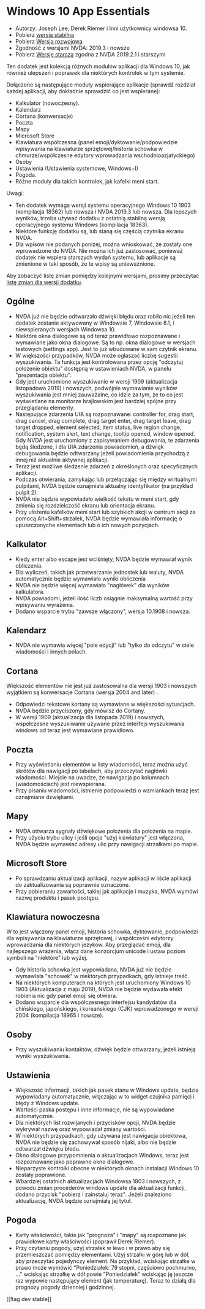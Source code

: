 # Windows 10 App Essentials #

* Autorzy: Joseph Lee, Derek Riemer i Inni użytkownicy windowsa 10.
* Pobierz [wersja stabilna][1]
* Pobierz [Wersja rozwojowa][2]
* Zgodność z wersjami NVDA: 2019.3 i nowsze
* Pobierz [Wersję starszą][4] zgodna z NVDA 2019.2.1 i starszymi

Ten dodatek jest kolekcją różnych modułów aplikacji dla Windows 10, jak
również ulepszeń i poprawek dla niektórych kontrolek w tym systemie.

Dołączone są następujące moduły wspierające aplikacje (sprawdź rozdział
każdej aplikacji, aby dokładnie sprawdzić co jest wspierane):

* Kalkulator (nowoczesny).
* Kalendarz
* Cortana (konwersacje)
* Poczta
* Mapy
* Microsoft Store
* Klawiatura współczesna (panel emoji/dyktowanie/podpowiedzie wpisywania na
  klawiaturze sprzętowej/historia schowka w chmurze/współczesne edytory
  wprowadzania wschodnioazjatyckiego)
* Osoby
* Ustawienia (Ustawienia systemowe, Windows+I)
* Pogoda.
* Różne moduły dla takich kontrolek, jak kafelki meni start.

Uwagi:

* Ten dodatek wymaga wersji systemu operacyjnego Windows 10 1903 (kompilacja
  18362) lub nowsza i NVDA 2019.3 lub nowsza. Dla lepszych wyników, trzeba
  używać dodatku z ostatnią stabilną wersją operacyjnego systemu Windows
  (kompilacja 18363).
* Niektóre funkcję dodatku są, lub staną się częścią czytnika ekranu NVDA.
* Dla wpisów nie podanych poniżej, można wnioskować, że zostały one
  wprowadzone do NVDA. Nie można ich już zastosować, ponieważ dodatek nie
  wspiera starszych wydań systemu, lub aplikacje są zmienione w taki sposób,
  że te wpisy są unieważnione.

Aby zobaczyć listę zmian pomiędzy kolejnymi wersjami, prosimy przeczytać
[listę zmian dla wersji dodatku][3].

## Ogólne

* NVDA już nie będzie odtwarzało dźwięki błędu oraz robiło nic jeżeli ten
  dodatek zostanie aktywowany w Windowsie 7, Windowsie 8.1, i niewspieranych
  wersjach Windowsa 10.
* Niektóre okna dialogowe są od teraz prawidłowo rozpoznawane i wymawiane
  jako okna dialogowe. Są to np. okna dialogowe w wersjach testowych
  (settings app). Jest to już wbudowane w sam czytnik ekranu.
* W większości przypadków, NVDA może ogłaszać liczbę sugestii
  wyszukiwania. Ta funkcja jest kontrolowana przez opcję "odczytuj położenie
  obiektu" dostępną w ustawieniach NVDA, w panelu "prezentacja obiektu".
* Gdy jest uruchomione wyszukiwanie w wersji 1909 (aktualizacja listopadowa
  2019) i nowszych, podwójnie wymawianie wyników wyszukiwania jest mniej
  zauważalne, co idzie za tym, że to co jest wyświetlane na monitorze
  brajlowskim jest bardziej spójne przy przeglądaniu elementy.
* Następujące zdarzenia UIA są rozpoznawane: controller for, drag start,
  drag cancel, drag complete, drag target enter, drag target leave, drag
  target dropped, element selected, item status, live region change,
  notification, system alert, text change, tooltip opened, window
  opened. Gdy NVDA jest uruchomiony z zapisywaniem debugowania, te zdarzenia
  będą śledzone, i dla UIA zdarzenia powiadomień, a dźwięk debugowania
  będzie odtwarzany jeżeli powiadomienia przychodzą z innej niż aktualnie
  aktywnej aplikacji.
* Teraz jest możliwe śledzenie zdarzeń z określonych oraz specyficznych
  aplikacji.
* Podczas otwierania, zamykając lub przełączając się między wirtualnymi
  pulpitami, NVDA będzie oznajmiała aktualny identyfikator (na przykład
  pulpit 2).
* NVDA nie będzie wypowiadało wielkość tekstu w meni start, gdy zmienia się
  rozdzielczość ekranu lub orientacja ekranu.
* Przy ułożeniu kafelków meni start lub szybkich akcji w centrum akcji za
  pomocą Alt+Shift+strzałek, NVDA będzie wymawiała informację o
  upuszczonyche elementach lub o ich nowych pozycjach.

## Kalkulator

* Kiedy enter albo escape jest wciśnięty, NVDA będzie wymawiał wynik
  obliczenia.
* Dla wyliczeń, takich jak przetwarzanie jednostek lub waluty, NVDA
  automatycznie będzie wymawiało wyniki obliczenia
* NVDA nie będzie więcej wymawiało "nagłówek" dla wyników kalkulatora.
* NVDA powiadomi, jeżeli ilość liczb osiągnie maksymalną wartość przy
  wpisywaniu wyrażenia.
* Dodano wsparcie trybu  "zawsze włączony", wersja 10.1908 i nowsza.

## Kalendarz

* NVDA nie wymawia więcej "pole edycji" lub "tylko do odczytu" w ciele
  wiadomości i innych polach.

## Cortana

Większość elementów nie jest już zastosowalna dla wersji 1903 i nowszych
wyjątkiem są konwersacje Cortana (wersja 2004 and later) .

* Odpowiedzi tekstowe kortany są wymawiane w większości sytuacjach.
* NVDA będzie przyciszony, gdy mówisz do Cortany.
* W wersji 1909 (aktualizacja dla listopada 2019) i nowszych, współczesne
  wyszukiwanie używane przez interfejs wyszukiwania windows od teraz jest
  wymawiane prawidłowo.

## Poczta

* Przy wyświetlaniu elementów w listy wiadomości, teraz można użyć skrótów
  dla nawigacji po tabelach, aby przeczytać nagłówki wiadomości. Miejcie na
  uwadze, że nawigacja po kolumnach (wiadomościach) jest niewspierana.
* Przy pisaniu wiadomości, istnienie podpowiedzi o wzmiankach teraz jest
  oznajmiane dzwiękami.

## Mapy

* NVDA ottwarza sygnały dźwiękowe położenia dla położenia na mapie.
* Przy użyciu trybu ulicy i jeśli opcja "użyj klawiatury" jest włączona,
  NVDA będzie wymawiać adresy ulic przy nawigacji strzałkami po mapie.

## Microsoft Store

* Po sprawdzaniu aktualizacji aplikacji, nazyw aplikacji w liście aplikacji
  do zaktualizowania są poprawnie oznaczone.
* Przy pobieraniu zawartości, takiej jak aplikacje i muzyka, NVDA wymówi
  nazwę produktu i pasek postępu.

## Klawiatura nowoczesna

W to jest włączony panel emoji, historia schowka, dyktowanie, podpowiedzi
dla wpisywania na klawiaturze sprzętowej, i współcześni edytorzy
wprowadzania dla niektórych jezyków. Aby przeglądać emoji, dla najlepszego
wrażenia, włącz dane konzorcjum unicode i ustaw poziom symboli na "niektóre"
lub wyżej.

* Gdy historia schowka jest wypowiadana, NVDA już nie będzie wymawiała
  "schowek" w niektórych przypadkach, gdy istnieje treść.
* Na niektórych komputerach na których jest uruchomiony Windows 10  1903
  (Aktualizacja z maju 2019), NVDA nie będzie wydawała efekt robienia nic
  gdy panel emoji się otwiera.
* Dodano wsparcie dla współczesnego interfejsu kandydatów dla chińskiego,
  japońskiego, i koreańskiego (CJK) wprowadzonego w wersji 2004 (kompilacja
  18965 i nowsze).

## Osoby

* Przy wyszukiwaniu kontaktów, dźwięk będzie ottwarzany, jeżeli istnieją
  wyniki wyszukiwania.

## Ustawienia

* Większość informacji, takich jak pasek stanu w Windows update, będzie
  wypowiadany automatycznie, włączając w to widget czujnika pamięci i błędy
  z Windows update.
* Wartości paska postępu i inne informacje, nie są wypowiadane
  automatycznie.
* Dla niektórych list rozwijanych i przycisków opcji, NVDA będzie wykrywał
  nazwę oraz wypowiadał zmiany wartości. 
* W niektórych przypadkach, gdy używana jest nawigacja obiektowa, NVDA nie
  będzie się zachowywał  sposób nijaki, albo nie będzie odtwarzał dźwięku
  błedu.
* Okno dialogowe przypomnienia o aktualizacjach Windows, teraz jest
  rozpoznawane jako poprawne okno dialogowe.
* Nieparzyste kontrolki obecne w niektórych oknach instalacji Windows 10
  zostały poprawione.
* Wbardziej ostatnich aktualizacjach Windowsa  1803 i nowszych, z powodu
  zmian procederów windows update dla aktualizacji funkcji, dodano przycisk
  "pobierz i zainstaluj teraz". Jeżeli znaleziono aktualizację, NVDA będzie
  oznajmiałą jej tytuł.

## Pogoda

* Karty właściwości, takie jak "prognoza" i "mapy" są rospoznane jak
  prawidłowe karty właściwości (poprawił Derek Riemer).
* Przy czytaniu pogody, użyj strzałek w lewo i w prawo aby się przemieszczać
  pomiędzy elementami. Użyj strzałki w górę lub w dół, aby przeczytać
  pojedynczy element. Na przykład, wciskając strzałke w prawo może wymówić
  "Poniedziałek: 79 stopni, częściowo pochmurno, ..." wciskając strzałkę w
  dół powie "Poniedziałek" wciskając ję jeszcze raz wypowie następujący
  element (jak temperaturę). Teraz to działą dla prognozy pogody dzienniej i
  godzinnej.

[[!tag dev stable]]

[1]: https://addons.nvda-project.org/files/get.php?file=w10

[2]: https://addons.nvda-project.org/files/get.php?file=w10-dev

[3]: https://github.com/josephsl/wintenapps/wiki/w10changelog

[4]: https://addons.nvda-project.org/files/get.php?file=w10-2019

